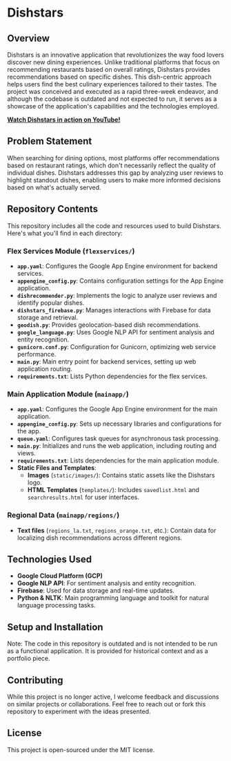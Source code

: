 # Dishstars

## Overview
Dishstars is an innovative application that revolutionizes the way food lovers discover new dining experiences. Unlike traditional platforms that focus on recommending restaurants based on overall ratings, Dishstars provides recommendations based on specific dishes. This dish-centric approach helps users find the best culinary experiences tailored to their tastes. The project was conceived and executed as a rapid three-week endeavor, and although the codebase is outdated and not expected to run, it serves as a showcase of the application's capabilities and the technologies employed.

**[Watch Dishstars in action on YouTube!](https://www.youtube.com/watch?v=lSJvYbkjcS4)**

## Problem Statement
When searching for dining options, most platforms offer recommendations based on restaurant ratings, which don't necessarily reflect the quality of individual dishes. Dishstars addresses this gap by analyzing user reviews to highlight standout dishes, enabling users to make more informed decisions based on what's actually served.

## Repository Contents
This repository includes all the code and resources used to build Dishstars. Here's what you'll find in each directory:

### Flex Services Module (`flexservices/`)
- **`app.yaml`**: Configures the Google App Engine environment for backend services.
- **`appengine_config.py`**: Contains configuration settings for the App Engine application.
- **`dishrecommender.py`**: Implements the logic to analyze user reviews and identify popular dishes.
- **`dishstars_firebase.py`**: Manages interactions with Firebase for data storage and retrieval.
- **`geodish.py`**: Provides geolocation-based dish recommendations.
- **`google_language.py`**: Uses Google NLP API for sentiment analysis and entity recognition.
- **`gunicorn.conf.py`**: Configuration for Gunicorn, optimizing web service performance.
- **`main.py`**: Main entry point for backend services, setting up web application routing.
- **`requirements.txt`**: Lists Python dependencies for the flex services.

### Main Application Module (`mainapp/`)
- **`app.yaml`**: Configures the Google App Engine environment for the main application.
- **`appengine_config.py`**: Sets up necessary libraries and configurations for the app.
- **`queue.yaml`**: Configures task queues for asynchronous task processing.
- **`main.py`**: Initializes and runs the web application, including routing and views.
- **`requirements.txt`**: Lists dependencies for the main application module.
- **Static Files and Templates**:
  - **Images** (`static/images/`): Contains static assets like the Dishstars logo.
  - **HTML Templates** (`templates/`): Includes `savedlist.html` and `searchresults.html` for user interfaces.

### Regional Data (`mainapp/regions/`)
- **Text files** (`regions_la.txt`, `regions_orange.txt`, etc.): Contain data for localizing dish recommendations across different regions.

## Technologies Used
- **Google Cloud Platform (GCP)**
- **Google NLP API**: For sentiment analysis and entity recognition.
- **Firebase**: Used for data storage and real-time updates.
- **Python & NLTK**: Main programming language and toolkit for natural language processing tasks.

## Setup and Installation
Note: The code in this repository is outdated and is not intended to be run as a functional application. It is provided for historical context and as a portfolio piece.

## Contributing
While this project is no longer active, I welcome feedback and discussions on similar projects or collaborations. Feel free to reach out or fork this repository to experiment with the ideas presented.

## License
This project is open-sourced under the MIT license.
